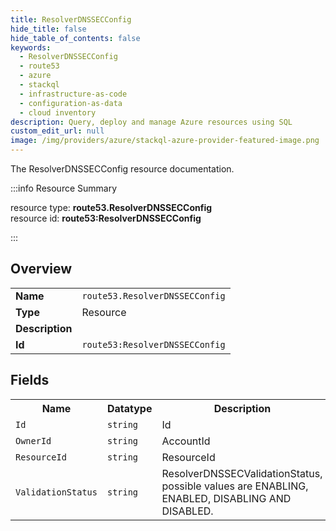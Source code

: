 ```yaml
---
title: ResolverDNSSECConfig
hide_title: false
hide_table_of_contents: false
keywords:
  - ResolverDNSSECConfig
  - route53
  - azure
  - stackql
  - infrastructure-as-code
  - configuration-as-data
  - cloud inventory
description: Query, deploy and manage Azure resources using SQL
custom_edit_url: null
image: /img/providers/azure/stackql-azure-provider-featured-image.png
---
```

The ResolverDNSSECConfig resource documentation.

:::info Resource Summary

<div class="row">
<div class="providerDocColumn">
<span>resource type:&nbsp;<b>route53.ResolverDNSSECConfig</b></span><br />
<span>resource id:&nbsp;<b>route53:ResolverDNSSECConfig</b></span><br />
</div>
</div>

:::

## Overview
<table><tbody>
<tr><td><b>Name</b></td><td><code>route53.ResolverDNSSECConfig</code></td></tr>
<tr><td><b>Type</b></td><td>Resource</td></tr>
<tr><td><b>Description</b></td><td></td></tr>
<tr><td><b>Id</b></td><td><code>route53:ResolverDNSSECConfig</code></td></tr>
</tbody></table>

## Fields
<table><tbody>
<tr><th>Name</th><th>Datatype</th><th>Description</th></tr>
<tr><td><code>Id</code></td><td><code>string</code></td><td>Id</td></tr><tr><td><code>OwnerId</code></td><td><code>string</code></td><td>AccountId</td></tr><tr><td><code>ResourceId</code></td><td><code>string</code></td><td>ResourceId</td></tr><tr><td><code>ValidationStatus</code></td><td><code>string</code></td><td>ResolverDNSSECValidationStatus, possible values are ENABLING, ENABLED, DISABLING AND DISABLED.</td></tr>
</tbody></table>